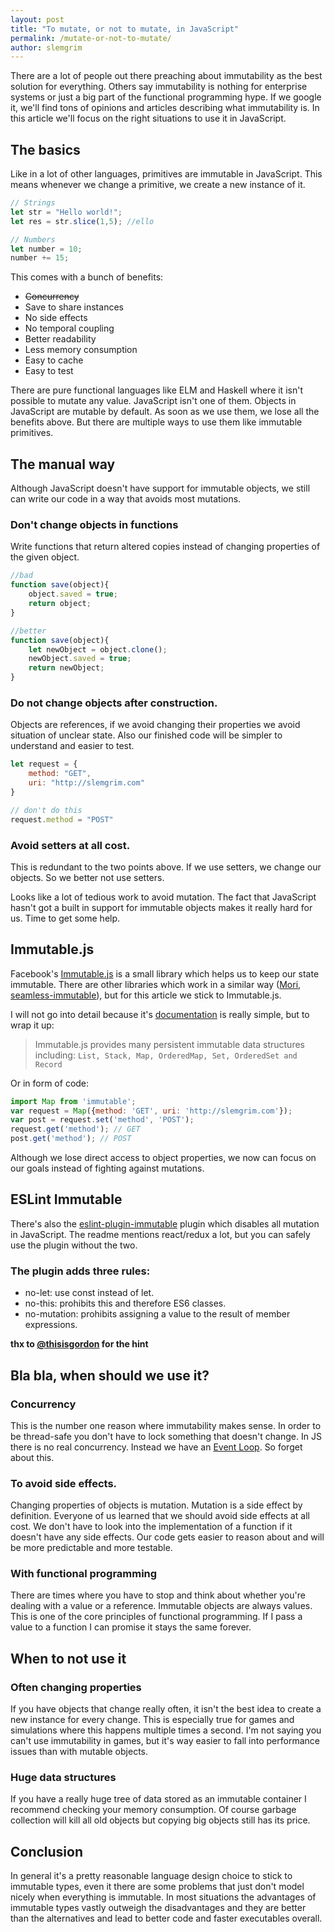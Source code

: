 ```yaml
---
layout: post
title: "To mutate, or not to mutate, in JavaScript"
permalink: /mutate-or-not-to-mutate/
author: slemgrim
--- 
```


There are a lot of people out there preaching about immutability as the best solution for everything. 
Others say immutability is nothing for enterprise systems or just a big part of the functional programming hype. 
If we google it, we'll find tons of opinions and articles describing what immutability is. 
In this article we'll focus on the right situations to use it in JavaScript.

The basics
---

Like in a lot of other languages, primitives are immutable in JavaScript. This means whenever we change a primitive,
we create a new instance of it. 

```js
// Strings
let str = "Hello world!";
let res = str.slice(1,5); //ello

// Numbers
let number = 10;
number += 15;
```

This comes with a bunch of benefits:

- ~~Concurrency~~
- Save to share instances
- No side effects
- No temporal coupling
- Better readability
- Less memory consumption
- Easy to cache
- Easy to test

There are pure functional languages like ELM and Haskell where it isn't possible to mutate any value. JavaScript isn't 
one of them. Objects in JavaScript are mutable by default. As soon as we use them, we lose all the benefits above. 
But there are multiple ways to use them like immutable primitives. 

The manual way
---

Although JavaScript doesn't have support for immutable objects, we still can write our code in a way that 
avoids most mutations.

### Don't change objects in functions

Write functions that return altered copies instead of changing properties of the given object. 

```js
//bad
function save(object){
    object.saved = true;
    return object;
}

//better
function save(object){
    let newObject = object.clone();
    newObject.saved = true;
    return newObject;
}
```
 
### Do not change objects after construction. 

Objects are references, if we avoid changing their properties we avoid situation of unclear state.
Also our finished code will be simpler to understand and easier to test. 

```js
let request = {
    method: "GET",
    uri: "http://slemgrim.com"
}

// don't do this
request.method = "POST"
```

### Avoid setters at all cost. 

This is redundant to the two points above. If we use setters, we change our objects. So we better not use setters.  

Looks like a lot of tedious work to avoid mutation. The fact that JavaScript hasn't got a built in support for immutable
objects makes it really hard for us. Time to get some help. 

Immutable.js
---

Facebook's [Immutable.js](https://facebook.github.io/immutable-js/) is a small library which helps us to keep our state immutable.
There are other libraries which work in a similar way ([Mori](https://github.com/swannodette/mori), 
[seamless-immutable](https://github.com/rtfeldman/seamless-immutable)), but for this article we stick to Immutable.js.

I will not go into detail because it's [documentation](https://facebook.github.io/immutable-js/) is really simple, but to wrap it up:

> Immutable.js provides many persistent immutable data structures including: 
> ```List, Stack, Map, OrderedMap, Set, OrderedSet and Record```

Or in form of code:

```js
import Map from 'immutable';
var request = Map({method: 'GET', uri: 'http://slemgrim.com'});
var post = request.set('method', 'POST');
request.get('method'); // GET
post.get('method'); // POST
```

Although we lose direct access to object properties, we now can focus on our goals instead of fighting against mutations.

ESLint Immutable
---

There's also the [eslint-plugin-immutable](https://github.com/jhusain/eslint-plugin-immutable) plugin which disables 
all mutation in JavaScript. The readme mentions react/redux a lot, but you can safely use the plugin without the two.

### The plugin adds three rules:

- no-let: use const instead of let.
- no-this: prohibits this and therefore ES6 classes.
- no-mutation: prohibits assigning a value to the result of member expressions.

**thx to [@thisisgordon](https://k94n.com/) for the hint**

Bla bla, when should we use it?
---

### Concurrency

This is the number one reason where immutability makes sense. In order to be thread-safe you don't have to lock something
that doesn't change. In JS there is no real concurrency. Instead we have an 
[Event Loop](https://developer.mozilla.org/en-US/docs/Web/JavaScript/EventLoop). So forget about this. 

### To avoid side effects.

Changing properties of objects is mutation. Mutation is a side effect by definition. Everyone of us learned that
we should avoid side effects at all cost. We don't have to look into the implementation of a function if it doesn't have
any side effects. Our code gets easier to reason about and will be more predictable and more testable. 

### With functional programming

There are times where you have to stop and think about whether you're dealing with a value or a reference. Immutable 
objects are always values. This is one of the core principles of functional programming. If I pass a value to a function
I can promise it stays the same forever.

When to not use it
---

### Often changing properties

If you have objects that change really often, it isn't the best idea to create a new instance for every change.
This is especially true for games and simulations where this happens multiple times a second. I'm not saying you can't use
immutability in games, but it's way easier to fall into performance issues than with mutable objects. 

### Huge data structures

If you have a really huge tree of data stored as an immutable container I recommend checking your memory consumption. 
Of course garbage collection will kill all old objects but copying big objects still has its price. 

Conclusion
---

In general it's a pretty reasonable language design choice to stick to immutable types, even it there are some problems
that just don't model nicely when everything is immutable. 
In most situations the advantages of immutable types vastly outweigh the disadvantages and they are better than the
alternatives and lead to better code and faster executables overall.